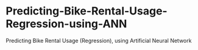 # Predicting-Bike-Rental-Usage-Regression-using-ANN
Predicting Bike Rental Usage (Regression), using Artificial Neural Network
